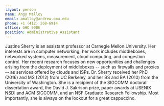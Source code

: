 ```yaml
---
layout: person
name: Angy Malloy
email: amalloy@andrew.cmu.edu
phone: +1 (412) 268-6914
office: GHC 9006
position: Administrative Assistant
---
```


Justine Sherry is an assistant professor at Carnegie Mellon University. Her
interests are in computer networking; her work includes middleboxes, networked
systems, measurement, cloud computing, and congestion control. Her recent
research focuses on new opportunities and challenges arising from the
deployment of middleboxes -- such as firewalls and proxies -- as services
offered by clouds and ISPs. Dr. Sherry received her PhD (2016) and MS (2012)
from UC Berkeley, and her BS and BA (2010) from the University of Washington.
She is a recipient of the SIGCOMM doctoral dissertation award, the David J.
Sakrison prize, paper awards at USENIX NSDI and ACM SIGCOMM, and an NSF
Graduate Research Fellowship. Most importantly, she is always on the lookout
for a great cappuccino.
